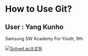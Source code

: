 # How to Use Git?

## User : Yang Kunho

Samsung SW Academy For Youth, 9th

[![Solved.ac프로필](http://mazassumnida.wtf/api/v2/generate_badge?boj=kuroga11)](https://solved.ac/kuroga11)
